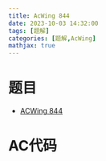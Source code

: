 ```yaml
---
title: AcWing 844
date: 2023-10-03 14:32:00
tags: [题解]
categories: [题解,AcWing]
mathjax: true
---
```


# 题目

- [ACWing 844](https://www.acwing.com/problem/content/description/846/)


<!--more-->

# AC代码

```c++

```

